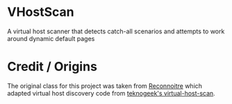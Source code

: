 # VHostScan
A virtual host scanner that detects catch-all scenarios and attempts to work around dynamic default pages

# Credit / Origins

The original class for this project was taken from [Reconnoitre](https://github.com/codingo/Reconnoitre) which adapted virtual host discovery code from [teknogeek's virtual-host-scan](https://github.com/teknogeek/virtual-host-discovery-py).

